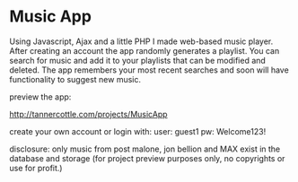 # Music App
Using Javascript, Ajax and a little PHP I made web-based music player. After creating an account the app randomly generates a playlist. 
You can search for music and add it to your playlists that can be modified and deleted. 
The app remembers your most recent searches and soon will have functionality to suggest new music.

preview the app:

http://tannercottle.com/projects/MusicApp

create your own account or login with:
user: guest1 pw: Welcome123!

disclosure: only music from post malone, jon bellion and MAX exist in the database and storage (for project preview purposes only, no copyrights or use for profit.)
